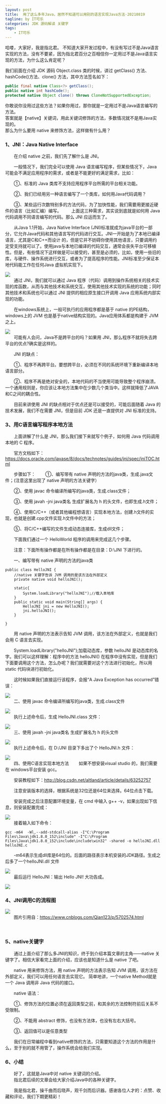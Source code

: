 ```yaml
---
layout: post
title:  用了这么多年Java，居然不知道可以用别的语言实现Java方法-20210819
tagline: by IT可乐
categories: JDK 源码解读 关键字
tags: 
    - IT可乐
---
```


哈喽，大家好，我是指北君。 
不知道大家开发过程中，有没有写过不是Java语言实现的方法，没有不要紧，因为指北君百分之百相信你一定用过不是Java语言实现的方法，为什么这么肯定呢？

<!--more-->  
我们前面在介绍 JDK 源码 Object.class 类的时候，讲过 getClass() 方法、hashCode()方法、clone() 方法，其中方法签名如下：  

```java
public final native Class<?> getClass();
public native int hashCode();
protected native Object clone() throws CloneNotSupportedException;
```

你敢说你没用过这些方法？如果你用过，那你就是一定用过不是Java语言编写的方法。  
答案就是【native】关键词，用此关键词修饰的方法，多数情况就不是用Java实现的。  
那么为什么要用 native 来修饰方法，这样做有什么用？

### 1、JNI：Java Native Interface
　　在介绍 native 之前，我们先了解什么是 JNI。

　　一般情况下，我们完全可以使用 Java 语言编写程序，但某些情况下，Java 可能会不满足应用程序的需求，或者是不能更好的满足需求，比如：

　　①、标准的 Java 类库不支持应用程序平台所需的平台相关功能。

　　②、我们已经用另一种语言编写了一个类库，如何用Java代码调用？

　　③、某些运行次数特别多的方法代码，为了加快性能，我们需要用更接近硬件的语言（比如汇编）编写。
　　上面这三种需求，其实说到底就是如何用 Java 代码调用不同语言编写的代码。那么 JNI 应运而生了。

　　从Java 1.1开始，Java Native Interface (JNI)标准就成为java平台的一部分，它允许Java代码和其他语言写的代码进行交互。JNI一开始是为了本地已编译语言，尤其是C和C++而设计 的，但是它并不妨碍你使用其他语言，只要调用约定受支持就可以了。使用java与本地已编译的代码交互，通常会丧失平台可移植性。但是，有些情况下这样做是可以接受的，甚至是必须的，比如，使用一些旧的库，与硬件、操作系统进行交互，或者为了提高程序的性能。JNI标准至少保证本地代码能工作在任何Java 虚拟机实现下。

![](http://www.javanorth.cn/assets/images/2021/itcore/native-01-01.png)  
　　通过 JNI，我们就可以通过 Java 程序（代码）调用到操作系统相关的技术实现的库函数，从而与其他技术和系统交互，使用其他技术实现的系统的功能；同时其他技术和系统也可以通过 JNI 提供的相应原生接口开调用 Java 应用系统内部实现的功能。

　　在windows系统上，一般可执行的应用程序都是基于 native 的PE结构，windows上的 JVM 也是基于native结构实现的。Java应用体系都是构建于 JVM 之上。

![](http://www.javanorth.cn/assets/images/2021/itcore/native-01-02.png)  
　　可能有人会问，Java不是跨平台的吗？如果用 JNI，那么程序不就将失去跨平台的优点?确实是这样的。

　　JNI 的缺点：

　　①、程序不再跨平台。要想跨平台，必须在不同的系统环境下重新编译本地语言部分。

　　②、程序不再是绝对安全的，本地代码的不当使用可能导致整个程序崩溃。一个通用规则是，你应该让本地方法集中在少数几个类当中。这样就降低了JAVA和C之间的耦合性。

 　　目前来讲使用 JNI 的缺点相对于优点还是可以接受的，可能后面随着 Java 的技术发展，我们不在需要 JNI，但是目前 JDK 还是一直提供对 JNI 标准的支持。

### 3、用C语言编写程序本地方法
　　上面讲解了什么是 JNI，那么我们接下来就写个例子，如何用 Java 代码调用本地的 C 程序。

　　官方文档如下：https://docs.oracle.com/javase/8/docs/technotes/guides/jni/spec/jniTOC.html

　　步骤如下：
　　①、编写带有 native 声明的方法的java类，生成.java文件；(注意这里出现了 native 声明的方法关键字）

　　②、使用 javac 命令编译所编写的java类，生成.class文件；

　　③、使用 javah -jni  java类名 生成扩展名为 h 的头文件，也即生成.h文件；

　　④、使用C/C++（或者其他编程想语言）实现本地方法，创建.h文件的实现，也就是创建.cpp文件实现.h文件中的方法；

　　⑤、将C/C++编写的文件生成动态连接库，生成dll文件；

　　下面我们通过一个 HelloWorld 程序的调用来完成这几个步骤。

　　注意：下面所有操作都是在所有操作都是在目录：D:\JNI 下进行的。

　　一、编写带有 native 声明的方法的java类
```
public class HelloJNI {
    //native 关键字告诉 JVM 调用的是该方法在外部定义
    private native void helloJNI();

    static{
        System.loadLibrary("helloJNI");//载入本地库
    }
    public static void main(String[] args) {
        HelloJNI jni = new HelloJNI();
        jni.helloJNI();
    }

}
```
　　用 native 声明的方法表示告知 JVM 调用，该方法在外部定义，也就是我们会用 C 语言去实现。

　　System.loadLibrary("helloJNI");加载动态库，参数 helloJNI 是动态库的名字。我们可以这样理解：程序中的方法 helloJNI() 在程序中没有实现，但是我们下面要调用这个方法，怎么办呢？我们就需要对这个方法进行初始化，所以用 static 代码块进行初始化。

　　这时候如果我们直接运行该程序，会报“A Java Exception has occurred”错误：

![](http://www.javanorth.cn/assets/images/2021/itcore/native-01-03.png)  
　　二、使用 javac 命令编译所编写的java类，生成.class文件

![](http://www.javanorth.cn/assets/images/2021/itcore/native-01-04.png)  
　　执行上述命令后，生成 HelloJNI.class 文件：

![](http://www.javanorth.cn/assets/images/2021/itcore/native-01-05.png)  
　　三、使用 javah -jni  java类名 生成扩展名为 h 的头文件

![](http://www.javanorth.cn/assets/images/2021/itcore/native-01-06.png)  
　　执行上述命令后，在 D:/JNI 目录下多出了个 HelloJNI.h 文件：

![](http://www.javanorth.cn/assets/images/2021/itcore/native-01-07.png)  
　　四、使用C语言实现本地方法
　　如果不想安装visual studio 的，我们需要在 windows平台安装 gcc。

　　安装教程如下：http://blog.csdn.net/altland/article/details/63252757

　　注意安装版本的选择，根据系统是32位还是64位来选择。64位点击下载。

　　安装完成之后注意配置环境变量，在 cmd 中输入 g++ -v，如果出现如下信息，则安装配置完成：

![](http://www.javanorth.cn/assets/images/2021/itcore/native-01-08.png)  
　　接着输入如下命令：
```
gcc -m64  -Wl,--add-stdcall-alias -I"C:\Program Files\Java\jdk1.8.0_152\include" -I"C:\Program Files\Java\jdk1.8.0_152\include\include\win32" -shared -o helloJNI.dll helloJNI.c
```
　　-m64表示生成dll库是64位的。后面的路径表示本机安装的JDK路径。生成之后多了一个helloJNI.dll 文件

![](http://www.javanorth.cn/assets/images/2021/itcore/native-01-09.png)  
　　最后运行 HelloJNI：输出 Hello JNI! 大功告成。

![](http://www.javanorth.cn/assets/images/2021/itcore/native-01-10.png)  
### 4、JNI调用C的流程图

![](http://www.javanorth.cn/assets/images/2021/itcore/native-01-11.png)  
　　图片引用自：https://www.cnblogs.com/Qian123/p/5702574.html

　　

### 5、native关键字
　　通过上面介绍了那么多JNI的知识，终于到介绍本篇文章的主角——native 关键字了。相信大家看完上面的介绍，应该也是知道什么是 native 了吧。

　　native 用来修饰方法，用 native 声明的方法表示告知 JVM 调用，该方法在外部定义，我们可以用任何语言去实现它。 简单地讲，一个native Method就是一个 Java 调用非 Java 代码的接口。

　　native 语法：

　　①、修饰方法的位置必须在返回类型之前，和其余的方法控制符前后关系不受限制。

　　②、不能用 abstract 修饰，也没有方法体，也没有左右大括号。

　　③、返回值可以是任意类型

　　我们在日常编程中看到native修饰的方法，只需要知道这个方法的作用是什么，至于别的就不用管了，操作系统会给我们实现。

### 6、小结
　　好了，这就是Java中对 native 关键词的介绍。  
　　指北君后续的文章会给大家介绍Java中的各种关键字。  

　　我是指北君，操千曲而后晓声，观千剑而后识器。感谢各位人才的：点赞、收藏和评论，我们下期更精彩！
    
